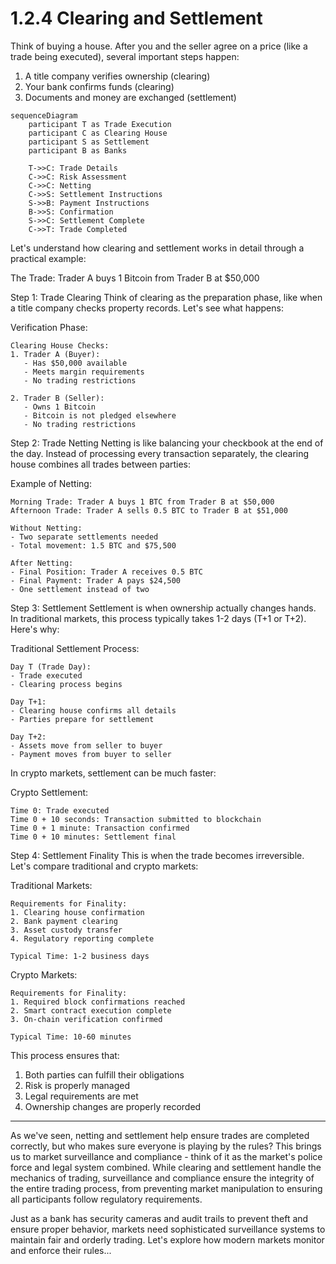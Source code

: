 # 1.2.4 Clearing and Settlement

Think of buying a house. After you and the seller agree on a price (like a trade being executed), several important steps happen:

1. A title company verifies ownership (clearing)
2. Your bank confirms funds (clearing)
3. Documents and money are exchanged (settlement)

```mermaid
sequenceDiagram
    participant T as Trade Execution
    participant C as Clearing House
    participant S as Settlement
    participant B as Banks
    
    T->>C: Trade Details
    C->>C: Risk Assessment
    C->>C: Netting
    C->>S: Settlement Instructions
    S->>B: Payment Instructions
    B->>S: Confirmation
    S->>C: Settlement Complete
    C->>T: Trade Completed
```

Let's understand how clearing and settlement works in detail through a practical example:

The Trade: Trader A buys 1 Bitcoin from Trader B at $50,000

Step 1: Trade Clearing Think of clearing as the preparation phase, like when a title company checks property records. Let's see what happens:

Verification Phase:

```
Clearing House Checks:
1. Trader A (Buyer):
   - Has $50,000 available
   - Meets margin requirements
   - No trading restrictions

2. Trader B (Seller):
   - Owns 1 Bitcoin
   - Bitcoin is not pledged elsewhere
   - No trading restrictions
```

Step 2: Trade Netting Netting is like balancing your checkbook at the end of the day. Instead of processing every transaction separately, the clearing house combines all trades between parties:

Example of Netting:

```
Morning Trade: Trader A buys 1 BTC from Trader B at $50,000
Afternoon Trade: Trader A sells 0.5 BTC to Trader B at $51,000

Without Netting:
- Two separate settlements needed
- Total movement: 1.5 BTC and $75,500

After Netting:
- Final Position: Trader A receives 0.5 BTC
- Final Payment: Trader A pays $24,500
- One settlement instead of two
```

Step 3: Settlement Settlement is when ownership actually changes hands. In traditional markets, this process typically takes 1-2 days (T+1 or T+2). Here's why:

Traditional Settlement Process:

```
Day T (Trade Day):
- Trade executed
- Clearing process begins

Day T+1:
- Clearing house confirms all details
- Parties prepare for settlement

Day T+2:
- Assets move from seller to buyer
- Payment moves from buyer to seller
```

In crypto markets, settlement can be much faster:

Crypto Settlement:

```
Time 0: Trade executed
Time 0 + 10 seconds: Transaction submitted to blockchain
Time 0 + 1 minute: Transaction confirmed
Time 0 + 10 minutes: Settlement final
```

Step 4: Settlement Finality This is when the trade becomes irreversible. Let's compare traditional and crypto markets:

Traditional Markets:

```
Requirements for Finality:
1. Clearing house confirmation
2. Bank payment clearing
3. Asset custody transfer
4. Regulatory reporting complete

Typical Time: 1-2 business days
```

Crypto Markets:

```
Requirements for Finality:
1. Required block confirmations reached
2. Smart contract execution complete
3. On-chain verification confirmed

Typical Time: 10-60 minutes
```

This process ensures that:

1. Both parties can fulfill their obligations
2. Risk is properly managed
3. Legal requirements are met
4. Ownership changes are properly recorded

***



As we've seen, netting and settlement help ensure trades are completed correctly, but who makes sure everyone is playing by the rules? This brings us to market surveillance and compliance - think of it as the market's police force and legal system combined. While clearing and settlement handle the mechanics of trading, surveillance and compliance ensure the integrity of the entire trading process, from preventing market manipulation to ensuring all participants follow regulatory requirements.

Just as a bank has security cameras and audit trails to prevent theft and ensure proper behavior, markets need sophisticated surveillance systems to maintain fair and orderly trading. Let's explore how modern markets monitor and enforce their rules...
